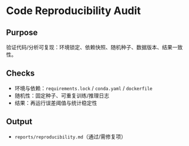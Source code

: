 # Code Reproducibility Audit

## Purpose

验证代码/分析可复现：环境锁定、依赖快照、随机种子、数据版本、结果一致性。

## Checks

- 环境与依赖：`requirements.lock` / `conda.yaml` / `dockerfile`
- 随机性：固定种子、可重复训练/推理日志
- 结果：再运行误差阈值与统计稳定性

## Output

- `reports/reproducibility.md`（通过/需修复项）
